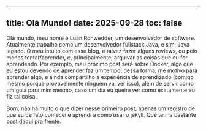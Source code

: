 ----
title: Olá Mundo!
date: 2025-09-28
toc: false
----

Olá mundo, meu nome é Luan Rohwedder, um desenvolvedor de software. Atualmente trabalho como um desenvolvedor fullstack Java, e sim, Java legado. O meu intuito com esse blog, é talvez fazer alguns reviews, ou pelo menos tentar/aprender, e, principalmente, arquivar as coisas que eu for aprendendo. Por exemplo, meu próximo post será sobre Docker, algo que eu estou devendo de aprender faz um tempo, dessa forma, me motivo para aprender algo, e ainda compartilho a experiência de aprendizado (comigo mesmo porque provavelmente ninguém vai ver isso), além de servir como um guia para mim mesmo, caso um dia eu queira ver como exatamente eu fiz tal coisa.

Bom, não há muito o que dizer nesse primeiro post, apenas um registro de que eu de fato comecei e aprendi a como usar o jekyll. Que tenha bastante post daqui pra frente.
